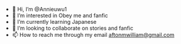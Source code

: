 - 👋 Hi, I’m @Annieuwu1
- 👀 I’m interested in Obey me and fanfic 
- 🌱 I’m currently learning Japanese 
- 💞️ I’m looking to collaborate on stories and fanfic
- 📫 How to reach me through my email aftonmwilliam@gmail.com 

<!---
Annieuwu1/Annieuwu1 is a ✨ special ✨ repository because its `README.md` (this file) appears on your GitHub profile.
You can click the Preview link to take a look at your changes.
--->
